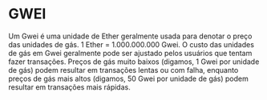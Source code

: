 # GWEI

Um Gwei é uma unidade de Ether geralmente usada para denotar o preço das unidades de gás. 1 Ether = 1.000.000.000 Gwei. O custo das unidades de gás em Gwei geralmente pode ser ajustado pelos usuários que tentam fazer transações. Preços de gás muito baixos (digamos, 1 Gwei por unidade de gás) podem resultar em transações lentas ou com falha, enquanto preços de gás mais altos (digamos, 50 Gwei por unidade de gás) podem resultar em transações mais rápidas.

